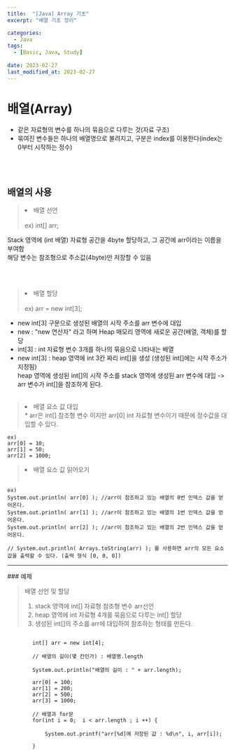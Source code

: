 ```yaml
---
title:  "[Java] Array 기초"
excerpt: "배열 기초 정리"

categories:
  - Java
tags:
  - [Basic, Java, Study]
 
date: 2023-02-27
last_modified_at: 2023-02-27
---
```



# 배열(Array)
- 같은 자료형의 변수를 하나의 묶음으로 다루는 것(자료 구조)
- 묶여진 변수들은 하나의 배열명으로 불려지고, 구분은 index를 이용한다(index는 0부터 시작하는 정수)

<br><br>

## 배열의 사용

><li>배열 선언</li> <br />
>  ex) int[] arr; <br>
Stack 영역에 (int 배열) 자료형 공간을 4byte 할당하고, 그 공간에 arr이라는 이름을 부여함<br>
해당 변수는 참조형으로 주소값(4byte)만 저장할 수 있음

<br><br>  
><li>배열 할당</li> <br />
>  ex) arr = new int[3];<br>
- new int[3] 구문으로 생성된 배열의 시작 주소를 arr 변수에 대입 <br>
- new : "new 연산자" 라고 하며 Heap 매모리 영역에 새로운 공간(배열, 객체)를 할당 <br>
- int[3] : int 자료형 변수 3개를 하나의 묶음으로 나타내는 배열 <br>
- new int[3] : heap 영역에 int 3칸 짜리 int[]을 생성 (생성된 int[]에는 시작 주소가 지정됨)<br>
heap 영역에 생성된 int[]의 시작 주소를 stack 영역에 생성된 arr 변수에 대입 -> arr 변수가 int[]을 참조하게 된다.
<br><br>  
><li>배열 요소 값 대입 <br>  
>* arr은 int[] 참조형 변수 이지만 arr[0] int 자료형 변수이기 때문에 정수값을 대입할 수 있다.  

```
ex)
arr[0] = 10;   
arr[1] = 50;    
arr[2] = 1000;      
```
  
><li>배열 요소 값 읽어오기</li> <br/>
```
ex)  
System.out.println( arr[0] ); //arr이 참조하고 있는 배열의 0번 인덱스 값을 얻어온다.   
System.out.println( arr[1] ); //arr이 참조하고 있는 배열의 1번 인덱스 값을 얻어온다.   
System.out.println( arr[2] ); //arr이 참조하고 있는 배열의 2번 인덱스 값을 얻어온다. 
  
// System.out.println( Arrays.toString(arr) ); 를 사용하면 arr의 모든 요소값을 출력할 수 있다. (출력 형식 [0, 0, 0])
```
     
      
         
 <hr> 
### 예제
    
>배열 선언 및 할당<br />
>1) stack 영역에 int[] 자료형 참조형 변수 arr선언<br />   
>2) heap 영역에 int 자료형 4개를 묶음으로 다루는 int[] 할당<br />   
>3) 생성된 int[]의 주소를 arr에 대입하여 참조하는 형태를 만든다.<br />   
      
  
  <pre><code>
		int[] arr = new int[4];
		
		// 배열의 길이(몇 칸인가) : 배열명.length
		
		System.out.println("배열의 길이 : " + arr.length);
		
		arr[0] = 100;
		arr[1] = 200;
		arr[2] = 500;
		arr[3] = 1000;

		// 배열과 for문
		for(int i = 0;  i < arr.length ; i ++) {
	
			System.out.printf("arr[%d]에 저장된 값 : %d\n", i, arr[i]);
			
		} 
</code></pre>
  
